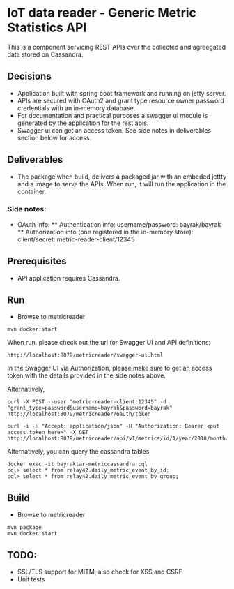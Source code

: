 # IoT data reader - Generic Metric Statistics API

This is a component servicing REST APIs over the collected and agreegated data stored on Cassandra.

## Decisions
* Application built with spring boot framework and running on jetty server.
* APIs are secured with OAuth2 and grant type resource owner password credentials with an in-memory database. 
* For documentation and practical purposes a swagger ui module is generated by the application for the rest apis.
* Swagger ui can get an access token. See side notes in deliverables section below for access.


## Deliverables
* The package when build, delivers a packaged jar with an embeded jettty and a image to serve the APIs. When run, it will run the application in the container.

### Side notes: 
* OAuth info: 
** Authentication info: username/password: bayrak/bayrak
** Authorization info (one registered in the in-memory store): client/secret: metric-reader-client/12345

## Prerequisites
* API application requires Cassandra.

## Run
* Browse to metricreader
```
mvn docker:start
```

When run, please check out the url for Swagger UI and API definitions:
```
http://localhost:8079/metricreader/swagger-ui.html 
```

In the Swagger UI via Authorization, please make sure to get an access token with the details provided in the side notes above.

Alternatively,
```
curl -X POST --user "metric-reader-client:12345" -d "grant_type=password&username=bayrak&password=bayrak" http://localhost:8079/metricreader/oauth/token

curl -i -H "Accept: application/json" -H "Authorization: Bearer <put access token here>" -X GET http://localhost:8079/metricreader/api/v1/metrics/id/1/year/2018/month/1/1
```

Alternatively, you can query the cassandra tables

```
docker exec -it bayraktar-metriccassandra cql
cql> select * from relay42.daily_metric_event_by_id;
cql> select * from relay42.daily_metric_event_by_group;
```

## Build
* Browse to metricreader

```
mvn package
mvn docker:start
```

## TODO: 
* SSL/TLS support for MITM, also check for XSS and CSRF
* Unit tests


